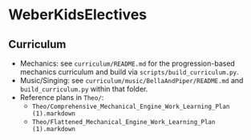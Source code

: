 # WeberKidsElectives

## Curriculum
- Mechanics: see `curriculum/README.md` for the progression-based mechanics curriculum and build via `scripts/build_curriculum.py`.
- Music/Singing: see `curriculum/music/BellaAndPiper/README.md` and `build_curriculum.py` within that folder.
- Reference plans in `Theo/`:
  - `Theo/Comprehensive_Mechanical_Engine_Work_Learning_Plan (1).markdown`
  - `Theo/Flattened_Mechanical_Engine_Work_Learning_Plan (1).markdown`

